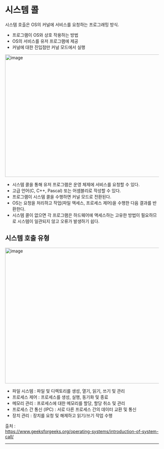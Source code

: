 # 시스템 콜
시스템 호출은 OS의 커널에 서비스를 요청하는 프로그래밍 방식.

* 프로그램이 OS와 상호 작용하는 방법
* OS의 서비스를 유저 프로그램에 제공
* 커널에 대한 진입점만 커널 모드에서 실행

<img width="800" height="400" alt="image" src="https://github.com/user-attachments/assets/07a81670-496c-4a99-ad64-5be9a54ecea9" /><br/>

* 시스템 콜을 통해 유저 프로그램은 운영 체제에 서비스를 요청할 수 있다.
* 고급 언어(C, C++, Pascal) 또는 어셈블리로 작성할 수 있다.
* 프로그램이 시스템 콜을 수행하면 커널 모드로 전환된다.
* OS는 요청을 처리하고 작업(파일 액세스, 프로세스 제어)을 수행한 다음 결과를 반환한다.
* 시스템 콜이 없으면 각 프로그램은 하드웨어에 액세스하는 고유한 방법이 필요하므로 시스템이 일관되지 않고 오류가 발생하기 쉽다.

## 시스템 호출 유형
<img width="1100" height="443" alt="image" src="https://github.com/user-attachments/assets/2b80bfbe-6c64-4468-b07f-cfa1d1a2e188" /><br/>
* 파일 시스템 : 파일 및 디렉토리를 생성, 열기, 읽기, 쓰기 및 관리
* 프로세스 제어 : 프로세스를 생성, 실행, 동기화 및 종료
* 메모리 관리 : 프로세스에 대한 메모리를 할당, 할당 취소 및 관리
* 프로세스 간 통신 (IPC) : 서로 다른 프로세스 간의 데이터 교환 및 통신
* 장치 관리 : 장치를 요청 및 해제하고 읽기/쓰기 작업 수행

출처 : <br/>
https://www.geeksforgeeks.org/operating-systems/introduction-of-system-call/ <br/>
<hr/><br/><br/>
